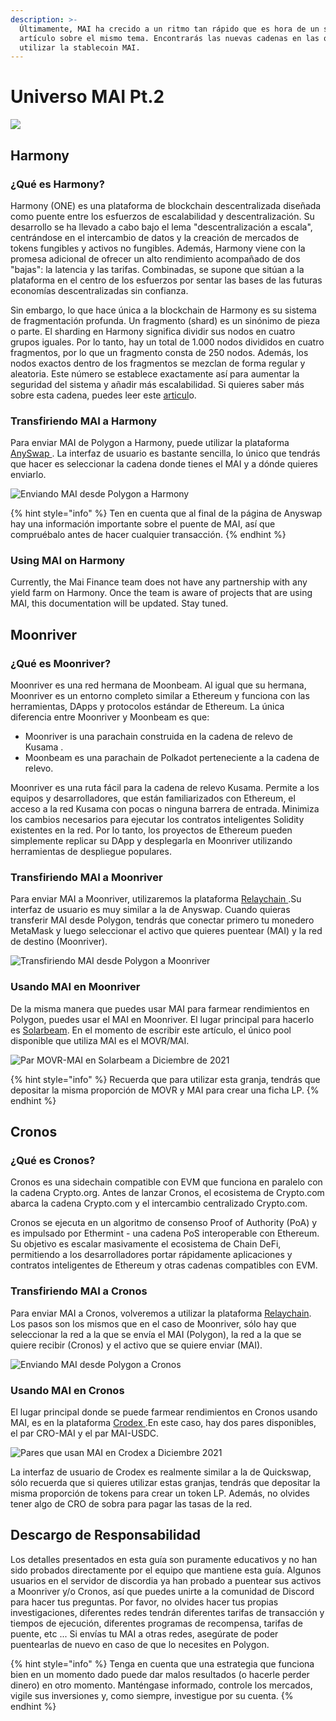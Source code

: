 ```yaml
---
description: >-
  Últimamente, MAI ha crecido a un ritmo tan rápido que es hora de un segundo
  artículo sobre el mismo tema. Encontrarás las nuevas cadenas en las que puedes
  utilizar la stablecoin MAI.
---
```


# Universo MAI Pt.2

![](<.gitbook/assets/Screen Shot 2021-09-13 at 1.06.42 PM.png>)

## Harmony

### ¿Qué es Harmony?

Harmony (ONE) es una plataforma de blockchain descentralizada diseñada como puente entre los esfuerzos de escalabilidad y descentralización. Su desarrollo se ha llevado a cabo bajo el lema "descentralización a escala", centrándose en el intercambio de datos y la creación de mercados de tokens fungibles y activos no fungibles. Además, Harmony viene con la promesa adicional de ofrecer un alto rendimiento acompañado de dos "bajas": la latencia y las tarifas. Combinadas, se supone que sitúan a la plataforma en el centro de los esfuerzos por sentar las bases de las futuras economías descentralizadas sin confianza.

Sin embargo, lo que hace única a la blockchain de Harmony es su sistema de fragmentación profunda. Un fragmento (shard) es un sinónimo de pieza o parte. El sharding en Harmony significa dividir sus nodos en cuatro grupos iguales. Por lo tanto, hay un total de 1.000 nodos divididos en cuatro fragmentos, por lo que un fragmento consta de 250 nodos. Además, los nodos exactos dentro de los fragmentos se mezclan de forma regular y aleatoria. Este número se establece exactamente así para aumentar la seguridad del sistema y añadir más escalabilidad. Si quieres saber más sobre esta cadena, puedes leer este [articul](https://guarda.com/academy/crypto/what-is-harmony/)o.

### Transfiriendo MAI a Harmony

Para enviar MAI de Polygon a Harmony, puede utilizar la plataforma [AnySwap ](https://anyswap.exchange/#/router). La interfaz de usuario es bastante sencilla, lo único que tendrás que hacer es seleccionar la cadena donde tienes el MAI y a dónde quieres enviarlo.

![Enviando MAI desde Polygon a Harmony](<.gitbook/assets/MAI - Harmony.JPG>)

{% hint style="info" %}
Ten en cuenta que al final de la página de Anyswap hay una información importante sobre el puente de MAI, así que compruébalo antes de hacer cualquier transacción.
{% endhint %}

### Using MAI on Harmony

Currently, the Mai Finance team does not have any partnership with any yield farm on Harmony. Once the team is aware of projects that are using MAI, this documentation will be updated. Stay tuned.

## Moonriver

### ¿Qué es Moonriver?

Moonriver es una red hermana de Moonbeam. Al igual que su hermana, Moonriver es un entorno completo similar a Ethereum y funciona con las herramientas, DApps y protocolos estándar de Ethereum. La única diferencia entre Moonriver y Moonbeam es que:

* Moonriver is una parachain construida en la cadena de relevo de Kusama .
* Moonbeam es una parachain de Polkadot perteneciente a la cadena de relevo.

Moonriver es una ruta fácil para la cadena de relevo Kusama. Permite a los equipos y desarrolladores, que están familiarizados con Ethereum, el acceso a la red Kusama con pocas o ninguna barrera de entrada. Minimiza los cambios necesarios para ejecutar los contratos inteligentes Solidity existentes en la red. Por lo tanto, los proyectos de Ethereum pueden simplemente replicar su DApp y desplegarla en Moonriver utilizando herramientas de despliegue populares.

### Transfiriendo MAI a Moonriver

Para enviar MAI a Moonriver, utilizaremos la plataforma [Relaychain ](https://app.relaychain.com/transfer#/cross-chain-bridge-transfer).Su interfaz de usuario es muy similar a la de Anyswap. Cuando quieras transferir MAI desde Polygon, tendrás que conectar primero tu monedero MetaMask y luego seleccionar el activo que quieres puentear (MAI) y la red de destino (Moonriver).

![Transfiriendo MAI desde Polygon a Moonriver](<.gitbook/assets/relay movr.JPG>)

### Usando MAI en Moonriver

De la misma manera que puedes usar MAI para farmear rendimientos en Polygon, puedes usar el MAI en Moonriver. El lugar principal para hacerlo es [Solarbeam](https://app.solarbeam.io/farm). En el momento de escribir este artículo, el único pool disponible que utiliza MAI es el MOVR/MAI.

![Par MOVR-MAI en Solarbeam a Diciembre de 2021](.gitbook/assets/MOVR-MAI.JPG)

{% hint style="info" %}
Recuerda que para utilizar esta granja, tendrás que depositar la misma proporción de MOVR y MAI para crear una ficha LP.
{% endhint %}

## Cronos

### ¿Qué es Cronos?

Cronos es una sidechain compatible con EVM que funciona en paralelo con la cadena Crypto.org. Antes de lanzar Cronos, el ecosistema de Crypto.com abarca la cadena Crypto.com y el intercambio centralizado Crypto.com.

Cronos se ejecuta en un algoritmo de consenso Proof of Authority (PoA) y es impulsado por Ethermint - una cadena PoS interoperable con Ethereum. Su objetivo es escalar masivamente el ecosistema de Chain DeFi, permitiendo a los desarrolladores portar rápidamente aplicaciones y contratos inteligentes de Ethereum y otras cadenas compatibles con EVM.

### Transfiriendo MAI a Cronos

Para enviar MAI a Cronos, volveremos a utilizar la plataforma [Relaychain](https://app.relaychain.com/transfer#/cross-chain-bridge-transfer). Los pasos son los mismos que en el caso de Moonriver, sólo hay que seleccionar la red a la que se envía el MAI (Polygon), la red a la que se quiere recibir (Cronos) y el activo que se quiere enviar (MAI).

![Enviando MAI desde Polygon a Cronos](.gitbook/assets/cronos.JPG)

### Usando MAI en Cronos

El lugar principal donde se puede farmear rendimientos en Cronos usando MAI, es en la plataforma [Crodex ](https://swap.crodex.app/#/rewards/pair).En este caso, hay dos pares disponibles, el par CRO-MAI y el par MAI-USDC.

![Pares que usan MAI en Crodex a Diciembre 2021](.gitbook/assets/crodex.JPG)

La interfaz de usuario de Crodex es realmente similar a la de Quickswap, sólo recuerda que si quieres utilizar estas granjas, tendrás que depositar la misma proporción de tokens para crear un token LP. Además, no olvides tener algo de CRO de sobra para pagar las tasas de la red.

## Descargo de Responsabilidad

Los detalles presentados en esta guía son puramente educativos y no han sido probados directamente por el equipo que mantiene esta guía. Algunos usuarios en el servidor de discordia ya han probado a puentear sus activos a Moonriver y/o Cronos, así que puedes unirte a la comunidad de Discord para hacer tus preguntas. Por favor, no olvides hacer tus propias investigaciones, diferentes redes tendrán diferentes tarifas de transacción y tiempos de ejecución, diferentes programas de recompensa, tarifas de puente, etc ... Si envías tu MAI a otras redes, asegúrate de poder puentearlas de nuevo en caso de que lo necesites en Polygon.

{% hint style="info" %}
Tenga en cuenta que una estrategia que funciona bien en un momento dado puede dar malos resultados (o hacerle perder dinero) en otro momento. Manténgase informado, controle los mercados, vigile sus inversiones y, como siempre, investigue por su cuenta.
{% endhint %}
